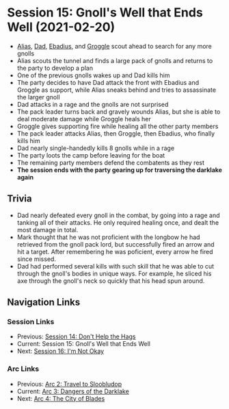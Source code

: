 # Session 15: Gnoll's Well that Ends Well (2021-02-20)
* [Alias](../../characters/pcs/alias.md), [Dad](../../characters/dad.md), [Ebadius](../../characters/ebadius.md), and [Groggle](../../characters/groggle.md) scout ahead to search for any more gnolls
* Alias scouts the tunnel and finds a large pack of gnolls and returns to the party to develop a plan
* One of the previous gnolls wakes up and Dad kills him
* The party decides to have Dad attack the front with Ebadius and Groggle as support, while Alias sneaks behind and tries to assassinate the larger gnoll
* Dad attacks in a rage and the gnolls are not surprised
* The pack leader turns back and gravely wounds Alias, but she is able to deal moderate damage while Groggle heals her
* Groggle gives supporting fire while healing all the other party members
* The pack leader attacks Alias, then Groggle, then Ebadius, who finally kills him
* Dad nearly single-handedly kills 8 gnolls while in a rage
* The party loots the camp before leaving for the boat
* The remaining party members defend the combatents as they rest
* **The session ends with the party gearing up for traversing the darklake again**

## Trivia
* Dad nearly defeated every gnoll in the combat, by going into a rage and tanking all of their attacks. He only required healing once, and dealt the most damage in total.
* Mark thought that he was not proficient with the longbow he had retrieved from the gnoll pack lord, but successfully fired an arrow and hit a target. After remembering he was poficient, every arrow he fired since missed.
* Dad had performed several kills with such skill that he was able to cut through the gnoll's bodies in unique ways. For example, he sliced his axe through the gnoll's neck so quickly that his head spun around.

## Navigation Links
### Session Links
* Previous: [Session 14: Don't Help the Hags](session14-2021-02-06.md)
* Current: Session 15: Gnoll's Well that Ends Well
* Next: [Session 16: I'm Not Okay](session16-2021-03-06.md)

### Arc Links
* Previous: [Arc 2: Travel to Sloobludop](../arc02/info.md)
* Current: [Arc 3: Dangers of the Darklake](info.md)
* Next: [Arc 4: The City of Blades](../arc04/info.md)
